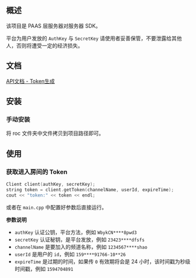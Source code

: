 ## 概述

该项目是 PAAS 层服务器对服务器 SDK。

平台为用户发放的 `AuthKey` 与 `SecretKey` 请使用者妥善保管，不要泄露给其他人，否则将遭受一定的经济损失。

## 文档 

[API文档 - Token生成](http://apidoc.roadofcloud.net/#/token)

## 安装

### 手动安装

将 roc 文件夹中文件拷贝到项目路径即可。

## 使用

### 获取进入房间的 Token

```c++
Client client(authKey, secretKey);
string token = client.getToken(channelName, userId, expireTime);
cout << "token:" << token << endl;
```
或者在 `main.cpp` 中配置好参数后直接运行。

**参数说明**

* `authKey`  认证公钥，平台方法，例如 `WbykCN****8pwd3`
*  `secretKey` 认证秘钥，是平台发放，例如 `23423****dfsfs`
* `channelName` 是要加入的频道名称，例如 `1234567****shao`
* `userId` 是用户的 `id`，例如 `159****91766-10**26`
* `expireTime` 是过期的时间，如果传 `0` 有效期将会是 24 小时，该时间戳为秒级时间戳，例如 `1594704891`


